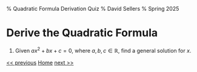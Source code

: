 % Quadratic Formula Derivation Quiz
% David Sellers
% Spring 2025

# Derive the Quadratic Formula

1. Given $ax^{2} + bx +c =0$, where $a,b,c \in \mathbb{R}$, find a general solution for $x.$

[<< previous](./day12.html) [Home](../../index.html) [next >>](./exam.html)
